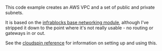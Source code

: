 
This code example creates an AWS VPC and a set of public and private subnets.

It is based on the [infrablocks base networking module](https://github.com/infrablocks/terraform-aws-base-networking), although I've stripped it down to the point where it's not really usable - no routing or gateways in or out.

See the [cloudspin reference](https://github.com/cloudspinners/cloudspin-reference) for information on setting up and using this.

